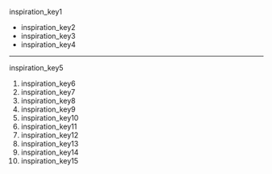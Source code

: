 inspiration_key1
* inspiration_key2
* inspiration_key3
* inspiration_key4
---

inspiration_key5
1. inspiration_key6
2. inspiration_key7
3. inspiration_key8
4. inspiration_key9
5. inspiration_key10
8. inspiration_key11
9. inspiration_key12
10. inspiration_key13
11. inspiration_key14
12. inspiration_key15

